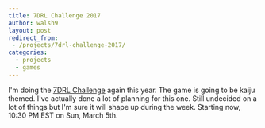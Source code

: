 ```yaml
---
title: 7DRL Challenge 2017
author: walsh9
layout: post
redirect_from:
 - /projects/7drl-challenge-2017/
categories:
  - projects
  - games
---
```

I'm doing the [7DRL Challenge][1] again this year. The game is going to be kaiju themed. I've actually done a lot of planning for this one.  Still undecided on a lot of things but I'm sure it will shape up during the week. Starting now, 10:30 PM EST on Sun, March 5th.

 [1]: http://www.roguebasin.com/index.php?title=7DRL_Challenge_2017 "7DRL Challenge"
